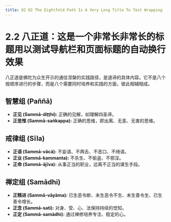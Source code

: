 ```yaml
---
title: 02 02 The Eightfold Path Is A Very Long Title To Test Wrapping
---
```


# 2.2 八正道：这是一个非常长非常长的标题用以测试导航栏和页面标题的自动换行效果

八正道是佛陀为众生开示的通往涅槃的实践路径，是道谛的具体内容。它不是八个按顺序进行的步骤，而是八个需要同时培养和实践的方面，彼此相辅相成。

## 智慧组 (Paññā)
*   **正见 (Sammā-diṭṭhi):** 正确的见解，如理解四圣谛。
*   **正思惟 (Sammā-saṅkappa):** 正确的思维，即出离、无恚、无害的思维。

## 戒律组 (Sīla)
*   **正语 (Sammā-vācā):** 不妄语、不两舌、不恶口、不绮语。
*   **正业 (Sammā-kammanta):** 不杀生、不偷盗、不邪淫。
*   **正命 (Sammā-ājīva):** 从事正当的职业，远离不正当的谋生手段。

## 禅定组 (Samādhi)
*   **正精进 (Sammā-vāyāma):** 已生恶令断、未生恶令不生、未生善令生、已生善令增长。
*   **正念 (Sammā-sati):** 对身、受、心、法保持持续的觉知。
*   **正定 (Sammā-samādhi):** 通过禅修培养专注、稳定的心。